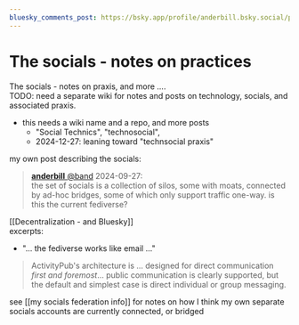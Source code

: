 ```yaml
---
bluesky_comments_post: https://bsky.app/profile/anderbill.bsky.social/post/3lgw2nljskc2o
---
```


# The socials - notes on practices

The socials - notes on praxis, and more ....  
TODO: need a separate wiki for notes and posts on technology, socials, and associated praxis.  
- this needs a wiki name and a repo, and more posts  
	- "Social Technics", "technosocial",  
	- 2024-12-27: leaning toward "technsocial praxis"  

my own post describing the socials:  
> [**anderbill** @band](https://hachyderm.io/@band "band")  2024-09-27:  
  the set of socials is a collection of silos, some with moats, connected by ad-hoc bridges, some of which only support traffic one-way. is this the current fediverse?

[[Decentralization - and Bluesky]]  
excerpts:  
- "... the fediverse works like email ..."  
 > ActivityPub's architecture is ... designed for direct communication _first and foremost_... public communication is clearly supported, but the default and simplest case is direct individual or group messaging.  

see [[my socials federation info]] for notes on how I think my own separate socials accounts are currently connected, or bridged  
